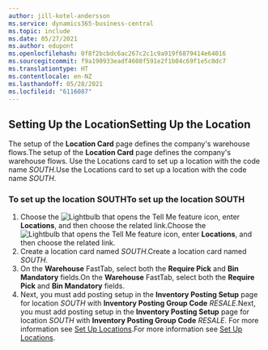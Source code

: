 ```yaml
---
author: jill-kotel-andersson
ms.service: dynamics365-business-central
ms.topic: include
ms.date: 05/27/2021
ms.author: edupont
ms.openlocfilehash: 0f8f2bcbdc6ac267c2c1c9a919f6879414e64016
ms.sourcegitcommit: f9a190933eadf4608f591e2f1b04c69f1e5c0dc7
ms.translationtype: HT
ms.contentlocale: en-NZ
ms.lasthandoff: 05/28/2021
ms.locfileid: "6116087"
---
```

## <a name="setting-up-the-location"></a><span data-ttu-id="a2ebc-101">Setting Up the Location</span><span class="sxs-lookup"><span data-stu-id="a2ebc-101">Setting Up the Location</span></span>

<span data-ttu-id="a2ebc-102">The setup of the **Location Card** page defines the company's warehouse flows.</span><span class="sxs-lookup"><span data-stu-id="a2ebc-102">The setup of the **Location Card** page defines the company's warehouse flows.</span></span> <span data-ttu-id="a2ebc-103">Use the Locations card to set up a location with the code name *SOUTH*.</span><span class="sxs-lookup"><span data-stu-id="a2ebc-103">Use the Locations card to set up a location with the code name *SOUTH*.</span></span>

### <a name="to-set-up-the-location-south"></a><span data-ttu-id="a2ebc-104">To set up the location SOUTH</span><span class="sxs-lookup"><span data-stu-id="a2ebc-104">To set up the location SOUTH</span></span>

1. <span data-ttu-id="a2ebc-105">Choose the ![Lightbulb that opens the Tell Me feature](../media/ui-search/search_small.png "Tell me what you want to do") icon, enter **Locations**, and then choose the related link.</span><span class="sxs-lookup"><span data-stu-id="a2ebc-105">Choose the ![Lightbulb that opens the Tell Me feature](../media/ui-search/search_small.png "Tell me what you want to do") icon, enter **Locations**, and then choose the related link.</span></span>  
2. <span data-ttu-id="a2ebc-106">Create a location card named *SOUTH*.</span><span class="sxs-lookup"><span data-stu-id="a2ebc-106">Create a location card named *SOUTH*.</span></span>  
3. <span data-ttu-id="a2ebc-107">On the **Warehouse** FastTab, select both the **Require Pick** and **Bin Mandatory** fields.</span><span class="sxs-lookup"><span data-stu-id="a2ebc-107">On the **Warehouse** FastTab, select both the **Require Pick** and **Bin Mandatory** fields.</span></span>
4. <span data-ttu-id="a2ebc-108">Next, you must add posting setup in the **Inventory Posting Setup** page for location *SOUTH* with **Inventory Posting Group Code** *RESALE*.</span><span class="sxs-lookup"><span data-stu-id="a2ebc-108">Next, you must add posting setup in the **Inventory Posting Setup** page for location *SOUTH* with **Inventory Posting Group Code** *RESALE*.</span></span> <span data-ttu-id="a2ebc-109">For more information see [Set Up Locations](../inventory-how-setup-locations.md).</span><span class="sxs-lookup"><span data-stu-id="a2ebc-109">For more information see [Set Up Locations](../inventory-how-setup-locations.md).</span></span>
